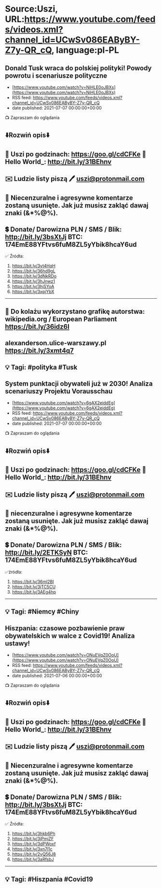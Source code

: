 # Source:Uszi, URL:https://www.youtube.com/feeds/videos.xml?channel_id=UCwSv086EAByBY-Z7y-QR_cQ, language:pl-PL

## Donald Tusk wraca do polskiej polityki! Powody powrotu i scenariusze polityczne
 - [https://www.youtube.com/watch?v=NiHLE0oJBXs](https://www.youtube.com/watch?v=NiHLE0oJBXs)
 - RSS feed: https://www.youtube.com/feeds/videos.xml?channel_id=UCwSv086EAByBY-Z7y-QR_cQ
 - date published: 2021-07-07 00:00:00+00:00

📺 Zapraszam do oglądania

⬇️Rozwiń opis⬇️
------------------------------------------------------------
👀 Uszi po godzinach: https://goo.gl/cdCFKe
👀 Hello World_: http://bit.ly/31BEhnv
------------------------------------------------------------
✉️ Ludzie listy piszą 
🖊️ uszi@protonmail.com
------------------------------------------------------------
👺 Niecenzuralne i agresywne komentarze zostaną usunięte.  Jak już musisz zakląć dawaj znaki (&*%@%).
------------------------------------------------------------
💲 Donate/ Darowizna
PLN / SMS / Blik: http://bit.ly/3bsXtJj
BTC: 174EmE88YFtvs6fuM8ZL5yYbik8hcaY6ud
-------------------------------------------------------------
✅ Źródła:
1. https://bit.ly/3yt4HqH
2. https://bit.ly/36hd9gL
3. https://bit.ly/3dNkRDo
4. https://bit.ly/3hJnwz1
5. https://bit.ly/3hjSYoA
6. https://bit.ly/3xpjYbX
---------------------------------------------------------------
🎴 Do kolażu wykorzystano grafikę autorstwa: 
wikipedia.org / European Parliament 
https://bit.ly/36idz6I
---
alexanderson.ulice-warszawy.pl
https://bit.ly/3xmt4q7
---------------------------------------------------------------
💡 Tagi: #polityka #Tusk
--------------------------------------------------------------

## System punktacji obywateli już w 2030! Analiza scenariuszy Projektu Vorausschau
 - [https://www.youtube.com/watch?v=6gAX2eiddEg](https://www.youtube.com/watch?v=6gAX2eiddEg)
 - RSS feed: https://www.youtube.com/feeds/videos.xml?channel_id=UCwSv086EAByBY-Z7y-QR_cQ
 - date published: 2021-07-07 00:00:00+00:00

📺 Zapraszam do oglądania

⬇️Rozwiń opis⬇️
------------------------------------------------------------
👀 Uszi po godzinach: https://goo.gl/cdCFKe
👀 Hello World_: http://bit.ly/31BEhnv
------------------------------------------------------------
✉️ Ludzie listy piszą 
🖊️ uszi@protonmail.com
------------------------------------------------------------
👺 niecenzuralne i agresywne komentarze zostaną usunięte.  Jak już musisz zakląć dawaj znaki (&*%@%).
------------------------------------------------------------
💲 Donate/ Darowizna
PLN / SMS / Blik: http://bit.ly/2ETKSyN
BTC: 174EmE88YFtvs6fuM8ZL5yYbik8hcaY6ud
---------------------------------------------------------------
✅źródła:
1. https://bit.ly/36ml2BI
2. https://bit.ly/3jTC5CU
3. https://bit.ly/3AEg4hp
---------------------------------------------------------------
💡 Tagi: #Niemcy #Chiny
--------------------------------------------------------------

## Hiszpania: czasowe pozbawienie praw obywatelskich w walce z Covid19! Analiza ustawy!
 - [https://www.youtube.com/watch?v=ONuEVqZ0OoU](https://www.youtube.com/watch?v=ONuEVqZ0OoU)
 - RSS feed: https://www.youtube.com/feeds/videos.xml?channel_id=UCwSv086EAByBY-Z7y-QR_cQ
 - date published: 2021-07-06 00:00:00+00:00

📺 Zapraszam do oglądania

⬇️Rozwiń opis⬇️
------------------------------------------------------------
👀 Uszi po godzinach: https://goo.gl/cdCFKe
👀 Hello World_: http://bit.ly/31BEhnv
------------------------------------------------------------
✉️ Ludzie listy piszą 
🖊️ uszi@protonmail.com
------------------------------------------------------------
👺 Niecenzuralne i agresywne komentarze zostaną usunięte.  Jak już musisz zakląć dawaj znaki (&*%@%).
------------------------------------------------------------
💲 Donate/ Darowizna
PLN / SMS / Blik: http://bit.ly/3bsXtJj
BTC: 174EmE88YFtvs6fuM8ZL5yYbik8hcaY6ud
-------------------------------------------------------------
✅ Źródła:
1. https://bit.ly/3hkb6Ph
2. https://bit.ly/3jPmjZF
3. https://bit.ly/3dPWoxf
4. https://bit.ly/3xn7l1c
5. https://bit.ly/2vQ56J8
6. https://bit.ly/3aRfsbJ
---------------------------------------------------------------
💡 Tagi: #Hiszpania #Covid19
--------------------------------------------------------------

